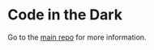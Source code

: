 # Code in the Dark

Go to the [main repo](https://github.com/codeinthedark/editor) for more information.
